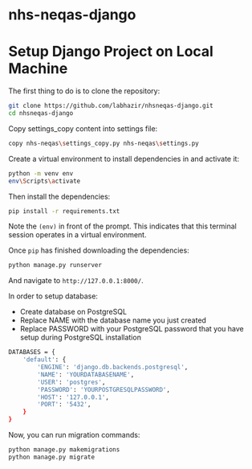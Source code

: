 # nhs-neqas-django
 # Setup Django Project on Local Machine

The first thing to do is to clone the repository:

```sh
git clone https://github.com/labhazir/nhsneqas-django.git
cd nhsneqas-django
```

Copy settings_copy content into settings file:
```sh
copy nhs-neqas\settings_copy.py nhs-neqas\settings.py
```

Create a virtual environment to install dependencies in and activate it:
```sh
python -m venv env
env\Scripts\activate
```

Then install the dependencies:
```sh
pip install -r requirements.txt
```
Note the `(env)` in front of the prompt. This indicates that this terminal
session operates in a virtual environment.

Once `pip` has finished downloading the dependencies:
```sh
python manage.py runserver
```
And navigate to `http://127.0.0.1:8000/`.

In order to setup database:
- Create database on PostgreSQL
- Replace NAME with the database name you just created
- Replace PASSWORD with your PostgreSQL password that you have setup during PostgreSQL installation

```sh
DATABASES = {
    'default': {
        'ENGINE': 'django.db.backends.postgresql',
        'NAME': 'YOURDATABASENAME',
        'USER': 'postgres',
        'PASSWORD': 'YOURPOSTGRESQLPASSWORD',
        'HOST': '127.0.0.1',
        'PORT': '5432',
    }
}
```

Now, you can run migration commands:
```sh
python manage.py makemigrations
python manage.py migrate
```

